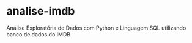 # analise-imdb
Análise Exploratória de Dados com Python e Linguagem SQL utilizando banco de dados do IMDB
